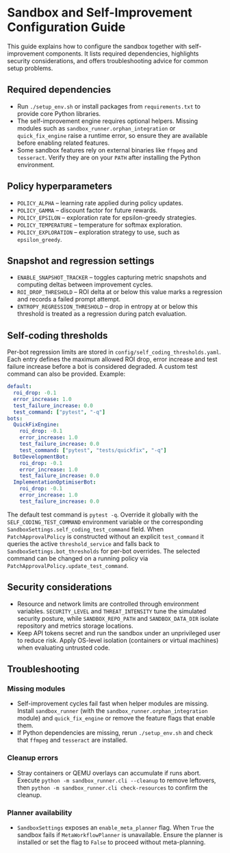 # Sandbox and Self-Improvement Configuration Guide

This guide explains how to configure the sandbox together with self-improvement components.
It lists required dependencies, highlights security considerations, and offers troubleshooting
advice for common setup problems.

## Required dependencies
- Run `./setup_env.sh` or install packages from `requirements.txt` to provide core Python libraries.
- The self-improvement engine requires optional helpers. Missing modules such as
  `sandbox_runner.orphan_integration` or `quick_fix_engine` raise a runtime
  error, so ensure they are available before enabling related features.
- Some sandbox features rely on external binaries like `ffmpeg` and `tesseract`.
  Verify they are on your `PATH` after installing the Python environment.

## Policy hyperparameters
- `POLICY_ALPHA` – learning rate applied during policy updates.
- `POLICY_GAMMA` – discount factor for future rewards.
- `POLICY_EPSILON` – exploration rate for epsilon-greedy strategies.
- `POLICY_TEMPERATURE` – temperature for softmax exploration.
- `POLICY_EXPLORATION` – exploration strategy to use, such as `epsilon_greedy`.

## Snapshot and regression settings
- `ENABLE_SNAPSHOT_TRACKER` – toggles capturing metric snapshots and computing
  deltas between improvement cycles.
- `ROI_DROP_THRESHOLD` – ROI delta at or below this value marks a regression
  and records a failed prompt attempt.
- `ENTROPY_REGRESSION_THRESHOLD` – drop in entropy at or below this threshold
  is treated as a regression during patch evaluation.

## Self-coding thresholds
Per-bot regression limits are stored in `config/self_coding_thresholds.yaml`.
Each entry defines the maximum allowed ROI drop, error increase and test
failure increase before a bot is considered degraded. A custom test command can
also be provided. Example:

```yaml
default:
  roi_drop: -0.1
  error_increase: 1.0
  test_failure_increase: 0.0
  test_command: ["pytest", "-q"]
bots:
  QuickFixEngine:
    roi_drop: -0.1
    error_increase: 1.0
    test_failure_increase: 0.0
    test_command: ["pytest", "tests/quickfix", "-q"]
  BotDevelopmentBot:
    roi_drop: -0.1
    error_increase: 1.0
    test_failure_increase: 0.0
  ImplementationOptimiserBot:
    roi_drop: -0.1
    error_increase: 1.0
    test_failure_increase: 0.0
```

The default test command is `pytest -q`.  Override it globally with the
`SELF_CODING_TEST_COMMAND` environment variable or the corresponding
`SandboxSettings.self_coding_test_command` field.  When
``PatchApprovalPolicy`` is constructed without an explicit ``test_command``
it queries the active ``threshold_service`` and falls back to
``SandboxSettings.bot_thresholds`` for per-bot overrides.  The selected
command can be changed on a running policy via
``PatchApprovalPolicy.update_test_command``.

## Security considerations
- Resource and network limits are controlled through environment variables.
  `SECURITY_LEVEL` and `THREAT_INTENSITY` tune the simulated security posture,
  while `SANDBOX_REPO_PATH` and `SANDBOX_DATA_DIR` isolate repository and
  metrics storage locations.
- Keep API tokens secret and run the sandbox under an unprivileged user to
  reduce risk. Apply OS-level isolation (containers or virtual machines) when
  evaluating untrusted code.

## Troubleshooting
### Missing modules
- Self-improvement cycles fail fast when helper modules are missing. Install
  `sandbox_runner` (with the `sandbox_runner.orphan_integration` module) and
  `quick_fix_engine` or remove the feature flags that enable them.
- If Python dependencies are missing, rerun `./setup_env.sh` and check that
  `ffmpeg` and `tesseract` are installed.

### Cleanup errors
- Stray containers or QEMU overlays can accumulate if runs abort. Execute
  `python -m sandbox_runner.cli --cleanup` to remove leftovers, then
  `python -m sandbox_runner.cli check-resources` to confirm the cleanup.

### Planner availability
- `SandboxSettings` exposes an `enable_meta_planner` flag. When `True` the
  sandbox fails if `MetaWorkflowPlanner` is unavailable. Ensure the planner is
  installed or set the flag to `False` to proceed without meta-planning.


